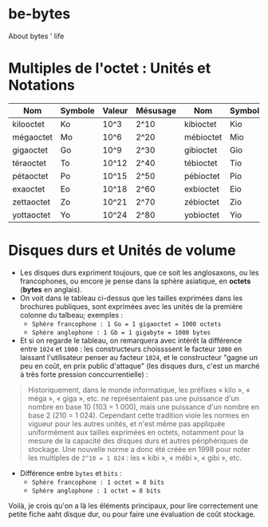 # be-bytes

About bytes ' life


# Multiples de l'octet :  Unités et Notations 


| Nom        | Symbole       | Valeur |  Mésusage | Nom        | Symbole | Valeur | 
| -----------| --------------| -------| ----------| -----------| --------| -------|
| kilooctet  | Ko            | 10^3   | 2^10      | kibioctet  | Kio     | 2^10   | 
| mégaoctet  | Mo            | 10^6   | 2^20      | mébioctet  | Mio     | 2^20   | 
| gigaoctet  | Go            | 10^9   | 2^30      | gibioctet  | Gio     | 2^30   | 
| téraoctet  | To            | 10^12  | 2^40      | tébioctet  | Tio     | 2^40   | 
| pétaoctet  | Po            | 10^15  | 2^50      | pébioctet  | Pio     | 2^50   | 
| exaoctet   | Eo            | 10^18  | 2^60      | exbioctet  | Eio     | 2^60   | 
| zettaoctet | Zo            | 10^21  | 2^70      | zébioctet  | Zio     | 2^70   | 
| yottaoctet | Yo            | 10^24  | 2^80      | yobioctet  | Yio     | 2^80   |


# Disques durs et Unités de volume

* Les disques durs expriment toujours, que ce soit les anglosaxons, ou les francophones, ou encore je pense dans la sphère asiatique, en **octets** (**bytes** en anglais).
* On voit dans le tableau ci-dessus que les tailles exprimées dans les brochures publiques, sont exprimées avec les unités de la première colonne du talbeau; exemples : 
  * `Sphère francophone : 1 Go = 1 gigaoctet = 1000 octets`
  * `Sphère anglophone : 1 Gb = 1 gigabyte = 1000 bytes`
* Et si on regarde le tableau, on remarquera avec intérêt la différence entre `1024` et `1000` :  les constructeurs choissssent le facteur `1000` en laissant l'utilisateur penser au facteur `1024`, et le constructeur "gagne un peu en coût, en prix public d'attaque" (les disques durs, c'est un marché à très forte pression conccurrentielle) : 

> Historiquement, dans le monde informatique, les préfixes « kilo », « méga », « giga », etc. ne représentaient pas une puissance d'un nombre en base 10 (103 = 1 000), mais une puissance d'un nombre en base 2 (210 = 1 024). Cependant cette tradition viole les normes en vigueur pour les autres unités, et n'est même pas appliquée uniformément aux tailles exprimées en octets, notamment pour la mesure de la capacité des disques durs et autres périphériques de stockage. Une nouvelle norme a donc été créée en 1998 pour noter les multiples de `2^10 = 1 024` : les « kibi », « mébi », « gibi », etc.

* Différence entre `bytes` et `bits` : 
  * `Sphère francophone : 1 octet = 8 bits`
  * `Sphère anglophone : 1 octet = 8 bits`

 
Voilà, je crois qu'on a là les éléments principaux, pour lire correctement une petite fiche aaht disque dur, ou pour faire une évaluation de coût stockage.

  
